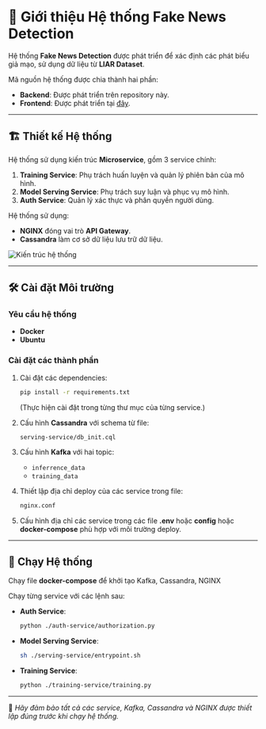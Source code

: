 # 📰 Giới thiệu Hệ thống Fake News Detection
Hệ thống **Fake News Detection** được phát triển để xác định các phát biểu giả mạo, sử dụng dữ liệu từ **LIAR Dataset**.

Mã nguồn hệ thống được chia thành hai phần:
- **Backend**: Được phát triển trên repository này.
- **Frontend**: Được phát triển tại [đây](https://github.com/tien2uang/Fake-news-detection--FE).

---

## 🏗️ Thiết kế Hệ thống
Hệ thống sử dụng kiến trúc **Microservice**, gồm 3 service chính:

1. **Training Service**: Phụ trách huấn luyện và quản lý phiên bản của mô hình.
2. **Model Serving Service**: Phụ trách suy luận và phục vụ mô hình.
3. **Auth Service**: Quản lý xác thực và phân quyền người dùng.

Hệ thống sử dụng:
- **NGINX** đóng vai trò **API Gateway**.
- **Cassandra** làm cơ sở dữ liệu lưu trữ dữ liệu.

![Kiến trúc hệ thống](https://github.com/user-attachments/assets/870761eb-03af-4702-b5f8-b935b137fbd9)

---

## 🛠️ Cài đặt Môi trường
### **Yêu cầu hệ thống**
- **Docker**
- **Ubuntu**

### **Cài đặt các thành phần**
1. Cài đặt các dependencies:
   ```sh
   pip install -r requirements.txt
   ```
   (Thực hiện cài đặt trong từng thư mục của từng service.)

2. Cấu hình **Cassandra** với schema từ file:
   ```sh
   serving-service/db_init.cql
   ```

3. Cấu hình **Kafka** với hai topic:
   - `inferrence_data`
   - `training_data`

4. Thiết lập địa chỉ deploy của các service trong file:
   ```sh
   nginx.conf
   ```

5. Cấu hình địa chỉ các service trong các file **.env** hoặc **config** hoặc **docker-compose** phù hợp với môi trường deploy.

---

## 🚀 Chạy Hệ thống


Chạy file **docker-compose** để khởi tạo Kafka, Cassandra, NGINX

Chạy từng service với các lệnh sau:

- **Auth Service**:
  ```sh
  python ./auth-service/authorization.py
  ```
- **Model Serving Service**:
  ```sh
  sh ./serving-service/entrypoint.sh
  ```
- **Training Service**:
  ```sh
  python ./training-service/training.py
  ```

---

📌 *Hãy đảm bảo tất cả các service, Kafka, Cassandra và NGINX được thiết lập đúng trước khi chạy hệ thống.*

